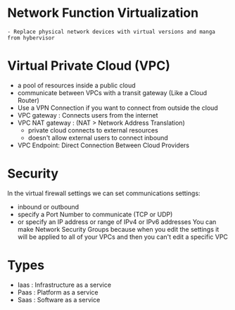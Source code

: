 # Network Function Virtualization
	- Replace physical network devices with virtual versions and manga from hybervisor

# Virtual Private Cloud (VPC)
- a pool of resources inside a public cloud
- communicate between VPCs with a transit gateway (Like a Cloud Router)
- Use a VPN Connection if you want to connect from outside the cloud
- VPC gateway : Connects users from the internet
- VPC NAT gateway : (NAT > Network Address Translation) 
   - private cloud connects to external resources
   - doesn't allow external users to connect inbound
- VPC Endpoint: Direct Connection Between Cloud Providers
# Security
In the virtual firewall settings we can set communications settings:
- inbound or outbound
- specify a Port Number to communicate (TCP or UDP)
- or specify an IP address or range of IPv4 or IPv6 addresses
You can make Network Security Groups because when you edit the settings it will be applied to all of your VPCs and then you can't edit a specific VPC 
# Types
- Iaas : Infrastructure as a service
- Paas : Platform as a service
- Saas : Software as a service
